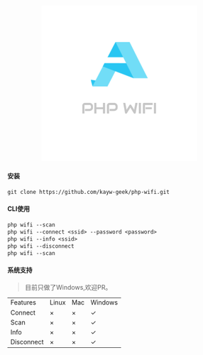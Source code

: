 
<div align=center>
  
  ![logo](./logo.png)
  
</div>

#### 安装

```shell
git clone https://github.com/kayw-geek/php-wifi.git
```

#### CLI使用

```shell
php wifi --scan
php wifi --connect <ssid> --password <password>
php wifi --info <ssid>
php wifi --disconnect
php wifi --scan
```

#### 系统支持

> 目前只做了Windows,欢迎PR。

|            |       |      |         |
| ---------- | ----- | ---- | ------- |
| Features   | Linux | Mac  | Windows |
| Connect    | ×     | ×    | ✓       |
| Scan       | ×     | ×    | ✓       |
| Info       | ×     | ×    | ✓       |
| Disconnect | ×     | ×    | ✓       |


